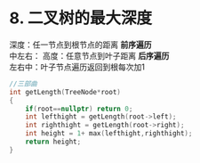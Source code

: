 # 8. 二叉树的最大深度
深度：任一节点到根节点的距离  **前序遍历**<br>
中左右：
高度：任意节点到叶子距离  **后序遍历**<br>
左右中：叶子节点遍历返回到根每次加1<br>

``` C++
//三部曲
int getLength(TreeNode*root)
{
    if(root==nullptr) return 0;
    int lefthight = getLength(root->left);
    int righthight = getLength(root->right);
    int height = 1+ max(lefthight,righthight);
    return height;
}   


```